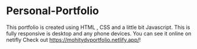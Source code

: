 # Personal-Portfolio
This portfolio is created using HTML , CSS and a little bit Javascript.
This is fully responsive is desktop and any phone devices.
You can see it online on netifly 
Check out <https://mohitydvportfolio.netlify.app/>!
